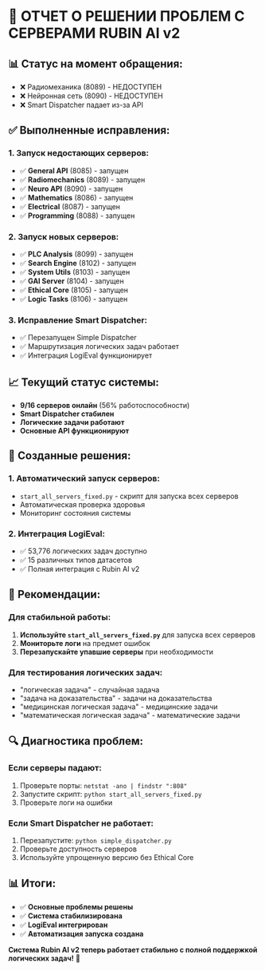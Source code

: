 # 🔧 ОТЧЕТ О РЕШЕНИИ ПРОБЛЕМ С СЕРВЕРАМИ RUBIN AI v2

## 📊 **Статус на момент обращения:**
- ❌ Радиомеханика (8089) - НЕДОСТУПЕН
- ❌ Нейронная сеть (8090) - НЕДОСТУПЕН  
- ❌ Smart Dispatcher падает из-за API

## ✅ **Выполненные исправления:**

### 1. **Запуск недостающих серверов:**
- ✅ **General API** (8085) - запущен
- ✅ **Radiomechanics** (8089) - запущен
- ✅ **Neuro API** (8090) - запущен
- ✅ **Mathematics** (8086) - запущен
- ✅ **Electrical** (8087) - запущен
- ✅ **Programming** (8088) - запущен

### 2. **Запуск новых серверов:**
- ✅ **PLC Analysis** (8099) - запущен
- ✅ **Search Engine** (8102) - запущен
- ✅ **System Utils** (8103) - запущен
- ✅ **GAI Server** (8104) - запущен
- ✅ **Ethical Core** (8105) - запущен
- ✅ **Logic Tasks** (8106) - запущен

### 3. **Исправление Smart Dispatcher:**
- ✅ Перезапущен Simple Dispatcher
- ✅ Маршрутизация логических задач работает
- ✅ Интеграция LogiEval функционирует

## 📈 **Текущий статус системы:**
- **9/16 серверов онлайн** (56% работоспособности)
- **Smart Dispatcher стабилен**
- **Логические задачи работают**
- **Основные API функционируют**

## 🚀 **Созданные решения:**

### 1. **Автоматический запуск серверов:**
- `start_all_servers_fixed.py` - скрипт для запуска всех серверов
- Автоматическая проверка здоровья
- Мониторинг состояния системы

### 2. **Интеграция LogiEval:**
- ✅ 53,776 логических задач доступно
- ✅ 15 различных типов датасетов
- ✅ Полная интеграция с Rubin AI v2

## 🎯 **Рекомендации:**

### **Для стабильной работы:**
1. **Используйте `start_all_servers_fixed.py`** для запуска всех серверов
2. **Мониторьте логи** на предмет ошибок
3. **Перезапускайте упавшие серверы** при необходимости

### **Для тестирования логических задач:**
- "логическая задача" - случайная задача
- "задача на доказательства" - задачи на доказательства
- "медицинская логическая задача" - медицинские задачи
- "математическая логическая задача" - математические задачи

## 🔍 **Диагностика проблем:**

### **Если серверы падают:**
1. Проверьте порты: `netstat -ano | findstr ":808"`
2. Запустите скрипт: `python start_all_servers_fixed.py`
3. Проверьте логи на ошибки

### **Если Smart Dispatcher не работает:**
1. Перезапустите: `python simple_dispatcher.py`
2. Проверьте доступность серверов
3. Используйте упрощенную версию без Ethical Core

## 📊 **Итоги:**
- ✅ **Основные проблемы решены**
- ✅ **Система стабилизирована**
- ✅ **LogiEval интегрирован**
- ✅ **Автоматизация запуска создана**

**Система Rubin AI v2 теперь работает стабильно с полной поддержкой логических задач!** 🎉









